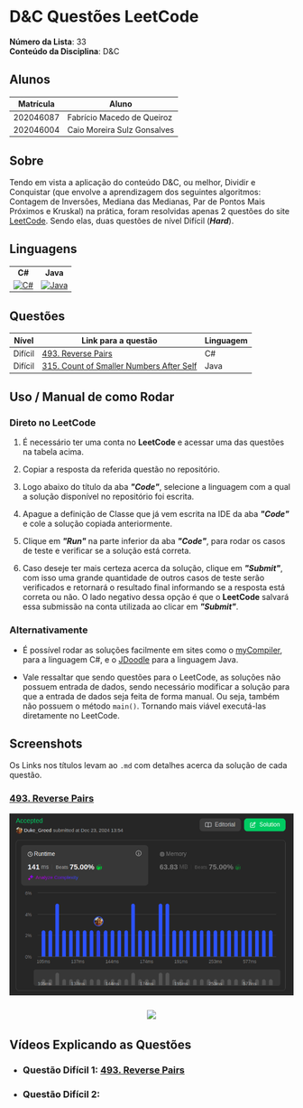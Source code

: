 # D&C Questões LeetCode

**Número da Lista**: 33<br>
**Conteúdo da Disciplina**: D&C<br>

## Alunos
| Matrícula | Aluno                       |
|-----------|-----------------------------|
| 202046087 | Fabrício Macedo de Queiroz  |
| 202046004 | Caio Moreira Sulz Gonsalves |

## Sobre

Tendo em vista a aplicação do conteúdo D&C, ou melhor, Dividir e Conquistar (que envolve a aprendizagem dos seguintes algoritmos: Contagem de Inversões, Mediana das Medianas, Par de Pontos Mais Próximos e Kruskal) na prática, foram resolvidas apenas 2 questões do site [LeetCode](https://leetcode.com/). Sendo elas, duas questões de nível Difícil (**_Hard_**).

## Linguagens

<table style="border: none; text-align: center;">
    <tr>
        <td>
            <strong>C#</strong>
        </td>
        <td>
            <strong>Java</strong>
        </td>
    </tr>
    <tr>
        <td>
            <a href="https://skillicons.dev">
    <img src="https://skillicons.dev/icons?i=cs&perline=3" alt="C#">
</a>
        </td>
        <td>
            <a href="https://skillicons.dev">
    <img src="https://skillicons.dev/icons?i=java&perline=3" alt="Java">
</a>
        </td>
</table>

## Questões

| Nível   | Link para a questão                                                            | Linguagem |
|---------|--------------------------------------------------------------------------------|-----------|
| Difícil | [493. Reverse Pairs](https://leetcode.com/problems/reverse-pairs/description/) | C#        |
| Difícil | [315. Count of Smaller Numbers After Self](https://leetcode.com/problems/count-of-smaller-numbers-after-self/description/)  | Java      |

## Uso / Manual de como Rodar

### Direto no LeetCode

1. É necessário ter uma conta no **LeetCode** e acessar uma das questões na tabela acima.

2. Copiar a resposta da referida questão no repositório.

3. Logo abaixo do título da aba **_"Code"_**, selecione a linguagem com a qual a solução disponível no repositório foi escrita.

4. Apague a definição de Classe que já vem escrita na IDE da aba **_"Code"_** e cole a solução copiada anteriormente.

5. Clique em **_"Run"_** na parte inferior da aba **_"Code"_**, para rodar os casos de teste e verificar se a solução está correta.

6. Caso deseje ter mais certeza acerca da solução, clique em **_"Submit"_**, com isso uma grande quantidade de outros casos de teste serão verificados e retornará o resultado final informando se a resposta está correta ou não. O lado negativo dessa opção é que o **LeetCode** salvará essa submissão na conta utilizada ao clicar em **_"Submit"_**.

### Alternativamente

- É possível rodar as soluções facilmente em sites como o [myCompiler](https://www.mycompiler.io/pt/new/csharp), para a linguagem C#, e o [JDoodle](https://www.jdoodle.com/online-java-compiler) para a linguagem Java.

- Vale ressaltar que sendo questões para o LeetCode, as soluções não possuem entrada de dados, sendo necessário modificar a solução para que a entrada de dados seja feita de forma manual. Ou seja, também não possuem o método `main()`. Tornando mais viável executá-las diretamente no LeetCode.

## Screenshots

Os Links nos títulos levam ao `.md` com detalhes acerca da solução de cada questão.

### [493. Reverse Pairs](./Questions/Hard_1/Hard_1.md)

<center>

![493. Reverse Pairs](./assets/details_hard_1.png)

</center>

### [](./Questions/Hard_2/Hard_2.md)

<center>

![](./assets/details_hard2.png)

</center>

## Vídeos Explicando as Questões

- ### Questão Difícil 1: [493. Reverse Pairs]()

- ### Questão Difícil 2: []()